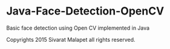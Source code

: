 # Java-Face-Detection-OpenCV
Basic face detection using Open CV implemented in Java

Copyrights 2015 Sivarat Malapet all rights reserved.
